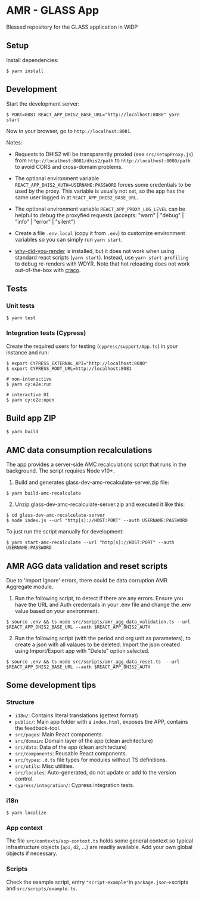 # AMR - GLASS App
Blessed repository for the GLASS application in WIDP

## Setup

Install dependencies:

```
$ yarn install
```

## Development

Start the development server:

```
$ PORT=8081 REACT_APP_DHIS2_BASE_URL="http://localhost:8080" yarn start
```

Now in your browser, go to `http://localhost:8081`.

Notes:

-   Requests to DHIS2 will be transparently proxied (see `src/setupProxy.js`) from `http://localhost:8081/dhis2/path` to `http://localhost:8080/path` to avoid CORS and cross-domain problems.

-   The optional environment variable `REACT_APP_DHIS2_AUTH=USERNAME:PASSWORD` forces some credentials to be used by the proxy. This variable is usually not set, so the app has the same user logged in at `REACT_APP_DHIS2_BASE_URL`.

-   The optional environment variable `REACT_APP_PROXY_LOG_LEVEL` can be helpful to debug the proxyfied requests (accepts: "warn" | "debug" | "info" | "error" | "silent")

-   Create a file `.env.local` (copy it from `.env`) to customize environment variables so you can simply run `yarn start`.

-   [why-did-you-render](https://github.com/welldone-software/why-did-you-render) is installed, but it does not work when using standard react scripts (`yarn start`). Instead, use `yarn start-profiling` to debug re-renders with WDYR. Note that hot reloading does not work out-of-the-box with [craco](https://github.com/gsoft-inc/craco).

## Tests

### Unit tests

```
$ yarn test
```

### Integration tests (Cypress)

Create the required users for testing (`cypress/support/App.ts`) in your instance and run:

```
$ export CYPRESS_EXTERNAL_API="http://localhost:8080"
$ export CYPRESS_ROOT_URL=http://localhost:8081

# non-interactive
$ yarn cy:e2e:run

# interactive UI
$ yarn cy:e2e:open
```

## Build app ZIP

```
$ yarn build
```

## AMC data consumption recalculations

The app provides a server-side AMC recalculations script that runs in the background. The script requires Node v10+.

1. Build and generates glass-dev-amc-recalculate-server.zip file:

```
$ yarn build-amc-recalculate
```

2. Unzip glass-dev-amc-recalculate-server.zip and executed it like this:

```
$ cd glass-dev-amc-recalculate-server
$ node index.js --url "http[s]://HOST:PORT" --auth USERNAME:PASSWORD
```

To just run the script manually for development:

```
$ yarn start-amc-recalculate --url "http[s]://HOST:PORT" --auth USERNAME:PASSWORD
```

## AMR AGG data validation and reset scripts

Due to 'Import Ignore' errors, there could be data corruption AMR Aggregate module.

1. Run the following script, to detect if there are any errors. Ensure you have the URL and Auth credentails in your .env file and change the .env value based on your environment.

```
$ source .env && ts-node src/scripts/amr_agg_data_validation.ts --url $REACT_APP_DHIS2_BASE_URL --auth $REACT_APP_DHIS2_AUTH
```

2. Run the following script (with the period and org unit as parameters), to create a json with all valaues to be deleted. Import the json created using Import/Export app with "Delete" option selected.

```
$ source .env && ts-node src/scripts/amr_agg_data_reset.ts  --url $REACT_APP_DHIS2_BASE_URL --auth $REACT_APP_DHIS2_AUTH
```

## Some development tips

### Structure

-   `i18n/`: Contains literal translations (gettext format)
-   `public/`: Main app folder with a `index.html`, exposes the APP, contains the feedback-tool.
-   `src/pages`: Main React components.
-   `src/domain`: Domain layer of the app (clean architecture)
-   `src/data`: Data of the app (clean architecture)
-   `src/components`: Reusable React components.
-   `src/types`: `.d.ts` file types for modules without TS definitions.
-   `src/utils`: Misc utilities.
-   `src/locales`: Auto-generated, do not update or add to the version control.
-   `cypress/integration/`: Cypress integration tests.

### i18n

```
$ yarn localize
```

### App context

The file `src/contexts/app-context.ts` holds some general context so typical infrastructure objects (`api`, `d2`, ...) are readily available. Add your own global objects if necessary.

### Scripts

Check the example script, entry `"script-example"`in `package.json`->scripts and `src/scripts/example.ts`.
